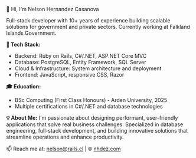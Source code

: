 👋 Hi, I'm Nelson Hernandez Casanova

Full-stack developer with 10+ years of experience building scalable solutions for government and private sectors. Currently working at Falkland Islands Government.

**🔧 Tech Stack:**
- Backend: Ruby on Rails, C#/.NET, ASP.NET Core MVC
- Database: PostgreSQL, Entity Framework, SQL Server
- Cloud & Infrastructure: System architecture and deployment
- Frontend: JavaScript, responsive CSS, Razor

**🎓 Education:**
- BSc Computing (First Class Honours) - Arden University, 2025
- Multiple certifications in C#/.NET and database technologies

**💡 About Me:**
I'm passionate about designing performant, user-friendly applications that solve real business challenges. Specialized in database engineering, full-stack development, and building innovative solutions that streamline operations and enhance productivity.

📫 Reach me at: nelson@rails.cl | 🌐 [nhdez.com](https://nhdez.com)
